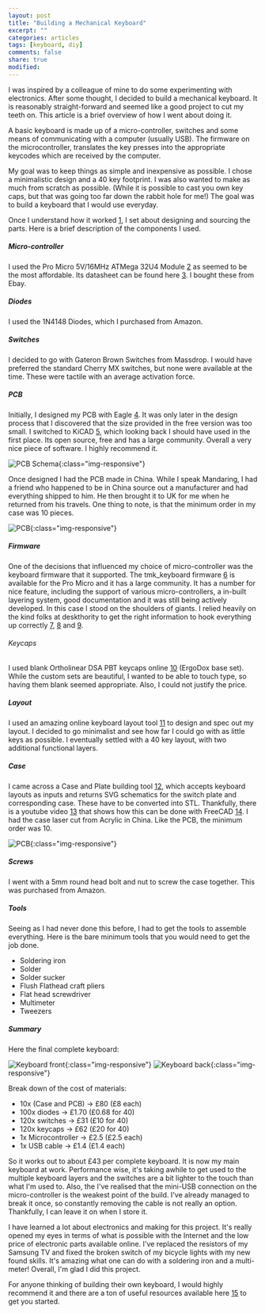 ```yaml
---
layout: post
title: "Building a Mechanical Keyboard"
excerpt: ""
categories: articles
tags: [keyboard, diy]
comments: false
share: true
modified:
---
```


I was inspired by a colleague of mine to do some experimenting with
electronics. After some thought, I decided to build a mechanical keyboard. It
is reasonably straight-forward and seemed like a good project to cut my teeth
on. This article is a brief overview of how I went about doing it.

A basic keyboard is made up of a micro-controller, switches and some means of
communicating with a computer (usually USB). The firmware on the
microcontroller, translates the key presses into the appropriate keycodes
which are received by the computer.

My goal was to keep things as simple and inexpensive as possible. I chose a
minimalistic design and a 40 key footprint. I was also wanted to make as much
from scratch as possible. (While it is possible to cast you own key caps, but
that was going too far down the rabbit hole for me!) The goal was to build a
keyboard that I would use everyday.

Once I understand how it worked [1], I set about designing and sourcing the
parts. Here is a brief description of the components I used.

##### Micro-controller
I used the Pro Micro 5V/16MHz ATMega 32U4 Module [2] as seemed to be the most
affordable. Its datasheet can be found here [3]. I bought these from Ebay.

##### Diodes
I used the 1N4148 Diodes, which I purchased from Amazon.

##### Switches
I decided to go with Gateron Brown Switches from Massdrop. I would have
preferred the standard Cherry MX switches, but none were available at the time.
These were tactile with an average activation force.

##### PCB
Initially, I designed my PCB with Eagle [4]. It was only later in the design
process that I discovered that the size provided in the free version was too
small. I switched to KiCAD [5], which looking back I should have used in the
first place. Its open source, free and has a large community. Overall a very
nice piece of software. I highly recommend it.

![PCB Schema](/images/keyboard/schema.jpg){:class="img-responsive"}

Once designed I had the PCB made in China. While I speak Mandaring, I had a
friend who happened to be in China source out a manufacturer and had everything
shipped to him. He then brought it to UK for me when he returned from his
travels. One thing to note, is that the minimum order in my case was 10 pieces.

![PCB](/images/keyboard/PCB.jpg){:class="img-responsive"}

##### Firmware
One of the decisions that influenced my choice of micro-controller was the
keyboard firmware that it supported. The tmk_keyboard firmware [6] is available
for the Pro Micro and it has a large community. It has a number for nice
feature, including the support of various micro-controllers, a in-built
layering system, good documentation and it was still being actively developed.
In this case I stood on the shoulders of giants. I relied heavily on the kind
folks at deskthority to get the right information to hook everything up
correctly [7], [8] and [9].

###### Keycaps
I used blank Ortholinear DSA PBT keycaps online [10] (ErgoDox base set). While
the custom sets are beautiful, I wanted to be able to touch type, so having
them blank seemed appropriate. Also, I could not justify the price.

##### Layout
I used an amazing online keyboard layout tool [11] to design and spec out my
layout. I decided to go minimalist and see how far I could go with as little
keys as possible. I eventually settled with a 40 key layout, with two
additional functional layers.

##### Case
I came across a Case and Plate building tool [12], which accepts keyboard
layouts as inputs and returns SVG schematics for the switch plate and
corresponding case. These have to be converted into STL. Thankfully, there is a
youtube video [13] that shows how this can be done with FreeCAD [14]. I had the
case laser cut from Acrylic in China. Like the PCB, the minimum order was 10.

![PCB](/images/keyboard/case.jpg){:class="img-responsive"}

##### Screws
I went with a 5mm round head bolt and nut to screw the case together. This was
purchased from Amazon.

##### Tools
Seeing as I had never done this before, I had to get the tools to assemble
everything. Here is the bare minimum tools that you would need to get the job
done.

- Soldering iron
- Solder
- Solder sucker
- Flush Flathead craft pliers
- Flat head screwdriver
- Multimeter
- Tweezers

##### Summary
Here the final complete keyboard:

![Keyboard front](/images/keyboard/front.jpg){:class="img-responsive"}
![Keyboard back](/images/keyboard/back.jpg){:class="img-responsive"}

Break down of the cost of materials:

- 10x (Case and PCB) -> £80   (£8 each)
- 100x diodes        -> £1.70 (£0.68 for 40)
- 120x switches      -> £31   (£10 for 40)
- 120x keycaps       -> £62   (£20 for 40)
- 1x Microcontroller -> £2.5  (£2.5 each)
- 1x USB cable       -> £1.4  (£1.4 each)

So it works out to about £43 per complete keyboard. It is now my main keyboard
at work. Performance wise, it's taking awhile to get used to the multiple
keyboard layers and the switches are a bit lighter to the touch than what I'm
used to. Also, the I've realised that the mini-USB connection on the
micro-controller is the weakest point of the build. I've already managed to
break it once, so constantly removing the cable is not really an option.
Thankfully, I can leave it on when I store it.

I have learned a lot about electronics and making for this project. It's really
opened my eyes in terms of what is possible with the Internet and the low price
of electronic parts available online. I've replaced the resistors of my Samsung
TV and fixed the broken switch of my bicycle lights with my new found skills.
It's amazing what one can do with a soldering iron and a multi-meter! Overall,
I'm glad I did this project.

For anyone thinking of building their own keyboard, I would highly recommend it
and there are a ton of useful resources available here [15] to get you started.


[1]: http://blog.komar.be/how-to-make-a-keyboard-the-matrix/
[2]: https://learn.sparkfun.com/tutorials/pro-micro--fio-v3-hookup-guide
[3]: http://dlnmh9ip6v2uc.cloudfront.net/datasheets/Dev/Arduino/Boards/Pro-Micro-v11-5V_B.pdf
[4]: http://www.autodesk.com/products/eagle/overview
[5]: http://kicad-pcb.org/
[6]: https://github.com/tmk/tmk_keyboard
[7]: https://deskthority.net/workshop-f7/how-to-build-your-very-own-keyboard-firmware-t7177.html#p141386
[8]: https://deskthority.net/workshop-f7/all-about-custom-keyboard-controllers-t2340.html
[9]: https://deskthority.net/workshop-f7/how-to-use-a-pro-micro-as-a-cheap-controller-converter-like-soarer-s-t8448.html
[10]: http://pimpmykeyboard.com/
[11]: http://www.keyboard-layout-editor.com/
[12]: http://builder.swillkb.com/
[13]: https://youtu.be/8CROo67W24M?list=LL-4okkubPyyCkBs9PqysCdwa
[14]: https://www.freecadweb.org/
[15]: https://geekhack.org/index.php?topic=69582.0
